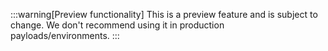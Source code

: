 :::warning[Preview functionality]
This is a preview feature and is subject to change. We don't recommend using it in production payloads/environments.
:::